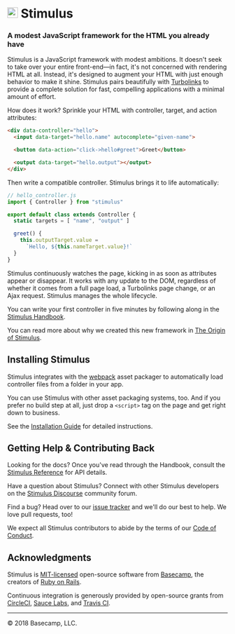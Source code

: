 # <img src="assets/logo.svg?sanitize=true" width="24" height="24" alt="Stimulus"> Stimulus

### A modest JavaScript framework for the HTML you already have

Stimulus is a JavaScript framework with modest ambitions. It doesn't seek to take over your entire front-end—in fact, it's not concerned with rendering HTML at all. Instead, it's designed to augment your HTML with just enough behavior to make it shine. Stimulus pairs beautifully with [Turbolinks](https://github.com/turbolinks/turbolinks) to provide a complete solution for fast, compelling applications with a minimal amount of effort.

How does it work? Sprinkle your HTML with controller, target, and action attributes:

```html
<div data-controller="hello">
  <input data-target="hello.name" autocomplete="given-name">

  <button data-action="click->hello#greet">Greet</button>

  <output data-target="hello.output"></output>
</div>
```

Then write a compatible controller. Stimulus brings it to life automatically:

```js
// hello_controller.js
import { Controller } from "stimulus"

export default class extends Controller {
  static targets = [ "name", "output" ]

  greet() {
    this.outputTarget.value =
      `Hello, ${this.nameTarget.value}!`
  }
}
```

Stimulus continuously watches the page, kicking in as soon as attributes appear or disappear. It works with any update to the DOM, regardless of whether it comes from a full page load, a Turbolinks page change, or an Ajax request. Stimulus manages the whole lifecycle.

You can write your first controller in five minutes by following along in the [Stimulus Handbook](https://stimulusjs.org/handbook/introduction).

You can read more about why we created this new framework in [The Origin of Stimulus](https://stimulusjs.org/handbook/origin).

## Installing Stimulus

Stimulus integrates with the [webpack](https://webpack.js.org/) asset packager to automatically load controller files from a folder in your app.

You can use Stimulus with other asset packaging systems, too. And if you prefer no build step at all, just drop a `<script>` tag on the page and get right down to business.

See the [Installation Guide](https://stimulusjs.org/handbook/installing) for detailed instructions.

## Getting Help & Contributing Back

Looking for the docs? Once you've read through the Handbook, consult the [Stimulus Reference](https://stimulusjs.org/reference/controllers) for API details.

Have a question about Stimulus? Connect with other Stimulus developers on the [Stimulus Discourse](https://discourse.stimulusjs.org/) community forum.

Find a bug? Head over to our [issue tracker](https://github.com/stimulusjs/stimulus/issues) and we'll do our best to help. We love pull requests, too!

We expect all Stimulus contributors to abide by the terms of our [Code of Conduct](CODE_OF_CONDUCT.md).

## Acknowledgments

Stimulus is [MIT-licensed](LICENSE.md) open-source software from [Basecamp](https://basecamp.com/), the creators of [Ruby on Rails](http://rubyonrails.org).

Continuous integration is generously provided by open-source grants from [CircleCI](https://circleci.com), [Sauce Labs](https://saucelabs.com/open-source), and [Travis CI](https://travis-ci.com).

---

© 2018 Basecamp, LLC.
